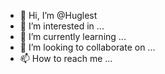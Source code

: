 - 👋 Hi, I’m @Huglest
- 👀 I’m interested in ...
- 🌱 I’m currently learning ...
- 💞️ I’m looking to collaborate on ...
- 📫 How to reach me ...

<!---
Huglest/Huglest is a ✨ special ✨ repository because its `README.md` (this file) appears on your GitHub profile.
You can click the Preview link to take a look at your changes.
--->
